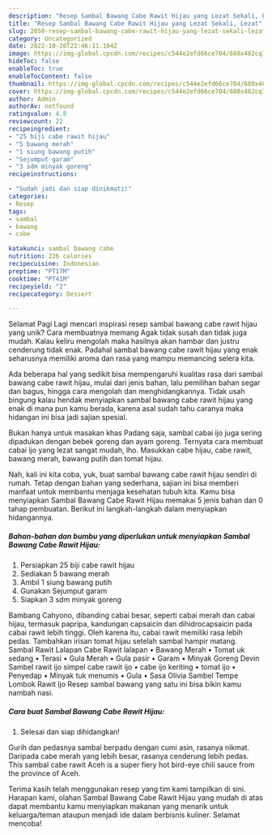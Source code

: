 ```yaml
---
description: "Resep Sambal Bawang Cabe Rawit Hijau yang Lezat Sekali, Lezat"
title: "Resep Sambal Bawang Cabe Rawit Hijau yang Lezat Sekali, Lezat"
slug: 2050-resep-sambal-bawang-cabe-rawit-hijau-yang-lezat-sekali-lezat
category: Uncategorized
date: 2022-10-26T22:46:11.104Z
image: https://img-global.cpcdn.com/recipes/c544e2efd66ce704/680x482cq70/sambal-bawang-cabe-rawit-hijau-foto-resep-utama.jpg
hideToc: false
enableToc: true
enableTocContent: false
thumbnail: https://img-global.cpcdn.com/recipes/c544e2efd66ce704/680x482cq70/sambal-bawang-cabe-rawit-hijau-foto-resep-utama.jpg
cover: https://img-global.cpcdn.com/recipes/c544e2efd66ce704/680x482cq70/sambal-bawang-cabe-rawit-hijau-foto-resep-utama.jpg
author: Admin
authorAv: notfound
ratingvalue: 4.8
reviewcount: 22
recipeingredient:
- "25 biji cabe rawit hijau"
- "5 bawang merah"
- "1 siung bawang putih"
- "Sejumput garam"
- "3 sdm minyak goreng"
recipeinstructions:

- "Sudah jadi dan siap dinikmati!"
categories:
- Resep
tags:
- sambal
- bawang
- cabe

katakunci: sambal bawang cabe 
nutrition: 226 calories
recipecuisine: Indonesian
preptime: "PT17M"
cooktime: "PT41M"
recipeyield: "2"
recipecategory: Dessert

---
```



Selamat Pagi Lagi mencari inspirasi resep sambal bawang cabe rawit hijau yang unik? Cara membuatnya memang Agak tidak susah dan tidak juga mudah. Kalau keliru mengolah maka hasilnya akan hambar dan justru cenderung tidak enak. Padahal sambal bawang cabe rawit hijau yang enak seharusnya memiliki aroma dan rasa yang mampu memancing selera kita.


Ada beberapa hal yang sedikit bisa mempengaruhi kualitas rasa dari sambal bawang cabe rawit hijau, mulai dari jenis bahan, lalu pemilihan bahan segar dan bagus, hingga cara mengolah dan menghidangkannya. Tidak usah bingung kalau hendak menyiapkan sambal bawang cabe rawit hijau yang enak di mana pun kamu berada, karena asal sudah tahu caranya maka hidangan ini bisa jadi sajian spesial.

Bukan hanya untuk masakan khas Padang saja, sambal cabai ijo juga sering dipadukan dengan bebek goreng dan ayam goreng. Ternyata cara membuat cabai ijo yang lezat sangat mudah, lho. Masukkan cabe hijau, cabe rawit, bawang merah, bawang putih dan tomat hijau.


Nah, kali ini kita coba, yuk, buat sambal bawang cabe rawit hijau sendiri di rumah. Tetap dengan bahan yang sederhana, sajian ini bisa memberi manfaat untuk membantu menjaga kesehatan tubuh kita. Kamu bisa menyiapkan Sambal Bawang Cabe Rawit Hijau memakai 5 jenis bahan dan 0 tahap pembuatan. Berikut ini langkah-langkah dalam menyiapkan hidangannya.

<!--inarticleads1-->

##### Bahan-bahan dan bumbu yang diperlukan untuk menyiapkan Sambal Bawang Cabe Rawit Hijau:

1. Persiapkan 25 biji cabe rawit hijau
1. Sediakan 5 bawang merah
1. Ambil 1 siung bawang putih
1. Gunakan Sejumput garam
1. Siapkan 3 sdm minyak goreng


Bambang Cahyono, dibanding cabai besar, seperti cabai merah dan cabai hijau, termasuk papripa, kandungan capsaicin dan dihidrocapsaicin pada cabai rawit lebih tinggi. Oleh karena itu, cabai rawit memiliki rasa lebih pedas. Tambahkan irisan tomat hijau setelah sambal hampir matang. Sambal Rawit Lalapan Cabe Rawit lalapan • Bawang Merah • Tomat uk sedang • Terasi • Gula Merah • Gula pasir • Garam • Minyak Goreng Devin Sambel rawit ijo simpel cabe rawit ijo • cabe ijo keriting • tomat ijo • Penyedap • Minyak tuk menumis • Gula • Sasa Olivia Sambel Tempe Lombok Rawit Ijo Resep sambal bawang yang satu ini bisa bikin kamu nambah nasi. 

<!--inarticleads2-->

##### Cara buat Sambal Bawang Cabe Rawit Hijau:


1. Selesai dan siap dihidangkan!

Gurih dan pedasnya sambal berpadu dengan cumi asin, rasanya nikmat. Daripada cabe merah yang lebih besar, rasanya cenderung lebih pedas. This sambal cabe rawit Aceh is a super fiery hot bird-eye chili sauce from the province of Aceh. 

Terima kasih telah menggunakan resep yang tim kami tampilkan di sini. Harapan kami, olahan Sambal Bawang Cabe Rawit Hijau yang mudah di atas dapat membantu kamu menyiapkan makanan yang menarik untuk keluarga/teman ataupun menjadi ide dalam berbisnis kuliner. Selamat mencoba!
